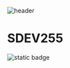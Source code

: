 ![header](https://capsule-render.vercel.app/api?type=slice&color=auto&height=300&section=header&text=SDEV225&fontSize=90)

# SDEV255
![static badge](http://ForTheBadge.com/images/badges/built-with-love.svg)